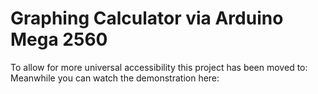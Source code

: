 # Graphing Calculator via Arduino Mega 2560

To allow for more universal accessibility this project has been moved to: 
Meanwhile you can watch the demonstration here: 
